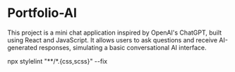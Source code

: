 # Portfolio-AI
This project is a mini chat application inspired by OpenAI's ChatGPT, built using React and JavaScript. It allows users to ask questions and receive AI-generated responses, simulating a basic conversational AI interface.

npx stylelint "**/*.{css,scss}" --fix


